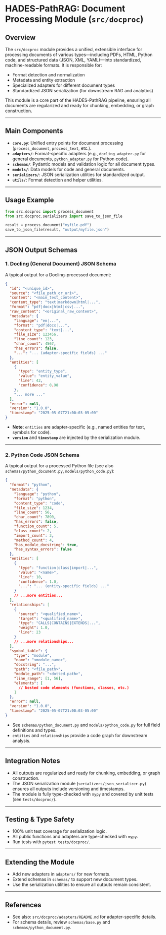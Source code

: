 # HADES-PathRAG: Document Processing Module (`src/docproc`)

## Overview

The `src/docproc` module provides a unified, extensible interface for processing documents of various types—including PDFs, HTML, Python code, and structured data (JSON, XML, YAML)—into standardized, machine-readable formats. It is responsible for:

- Format detection and normalization
- Metadata and entity extraction
- Specialized adapters for different document types
- Standardized JSON serialization (for downstream RAG and analytics)

This module is a core part of the HADES-PathRAG pipeline, ensuring all documents are regularized and ready for chunking, embedding, or graph construction.

---

## Main Components

- **`core.py`**: Unified entry points for document processing (`process_document`, `process_text`, etc.).
- **`adapters/`**: Format-specific adapters (e.g., `docling_adapter.py` for general documents, `python_adapter.py` for Python code).
- **`schemas/`**: Pydantic models and validation logic for all document types.
- **`models/`**: Data models for code and general documents.
- **`serializers/`**: JSON serialization utilities for standardized output.
- **`utils/`**: Format detection and helper utilities.

---

## Usage Example

```python
from src.docproc import process_document
from src.docproc.serializers import save_to_json_file

result = process_document("myfile.pdf")
save_to_json_file(result, "output/myfile.json")
```

---

## JSON Output Schemas

### 1. Docling (General Document) JSON Schema

A typical output for a Docling-processed document:

```json
{
  "id": "<unique_id>",
  "source": "<file_path_or_uri>",
  "content": "<main_text_content>",
  "content_type": "text|markdown|html|...",
  "format": "pdf|docx|html|csv|...",
  "raw_content": "<original_raw_content>",
  "metadata": {
    "language": "en|...",
    "format": "pdf|docx|...",
    "content_type": "text|...",
    "file_size": 123456,
    "line_count": 123,
    "char_count": 4567,
    "has_errors": false,
    "...": "... (adapter-specific fields) ..."
  },
  "entities": [
    {
      "type": "entity_type",
      "value": "entity_value",
      "line": 42,
      "confidence": 0.98
    },
    "... more ..."
  ],
  "error": null,
  "version": "1.0.0",
  "timestamp": "2025-05-07T21:00:03-05:00"
}
```

- **Note**: `entities` are adapter-specific (e.g., named entities for text, symbols for code).
- **`version`** and **`timestamp`** are injected by the serialization module.

---

### 2. Python Code JSON Schema

A typical output for a processed Python file (see also `schemas/python_document.py`, `models/python_code.py`):

```json
{
  "format": "python",
  "metadata": {
    "language": "python",
    "format": "python",
    "content_type": "code",
    "file_size": 1234,
    "line_count": 56,
    "char_count": 7890,
    "has_errors": false,
    "function_count": 5,
    "class_count": 2,
    "import_count": 3,
    "method_count": 4,
    "has_module_docstring": true,
    "has_syntax_errors": false
  },
  "entities": [
    {
      "type": "function|class|import|...",
      "value": "<name>",
      "line": 10,
      "confidence": 1.0,
      "...": "... (entity-specific fields) ..."
    }
    // ...more entities...
  ],
  "relationships": [
    {
      "source": "<qualified_name>",
      "target": "<qualified_name>",
      "type": "CALLS|CONTAINS|EXTENDS|...",
      "weight": 1.0,
      "line": 23
    }
    // ...more relationships...
  ],
  "symbol_table": {
    "type": "module",
    "name": "<module_name>",
    "docstring": "...",
    "path": "<file_path>",
    "module_path": "<dotted.path>",
    "line_range": [1, 56],
    "elements": [
      // Nested code elements (functions, classes, etc.)
    ]
  },
  "error": null,
  "version": "1.0.0",
  "timestamp": "2025-05-07T21:00:03-05:00"
}
```

- See `schemas/python_document.py` and `models/python_code.py` for full field definitions and types.
- `entities` and `relationships` provide a code graph for downstream analysis.

---

## Integration Notes

- All outputs are regularized and ready for chunking, embedding, or graph construction.
- The JSON serialization module (`serializers/json_serializer.py`) ensures all outputs include versioning and timestamps.
- The module is fully type-checked with `mypy` and covered by unit tests (see `tests/docproc/`).

---

## Testing & Type Safety

- 100% unit test coverage for serialization logic.
- All public functions and adapters are type-checked with `mypy`.
- Run tests with `pytest tests/docproc/`.

---

## Extending the Module

- Add new adapters in `adapters/` for new formats.
- Extend schemas in `schemas/` to support new document types.
- Use the serialization utilities to ensure all outputs remain consistent.

---

## References

- See also: `src/docproc/adapters/README.md` for adapter-specific details.
- For schema details, review `schemas/base.py` and `schemas/python_document.py`.
